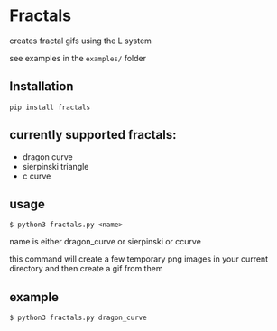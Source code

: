 Fractals
========
creates fractal gifs using the L system

see examples in the `examples/` folder

Installation
-------------

`pip install fractals`


currently supported fractals:
-----------------------------
- dragon curve
- sierpinski triangle
- c curve

usage
-----

    $ python3 fractals.py <name>

name is either dragon_curve or sierpinski or ccurve

this command will create a few temporary png images in your current directory
and then create a gif from them

example
--------

    $ python3 fractals.py dragon_curve
